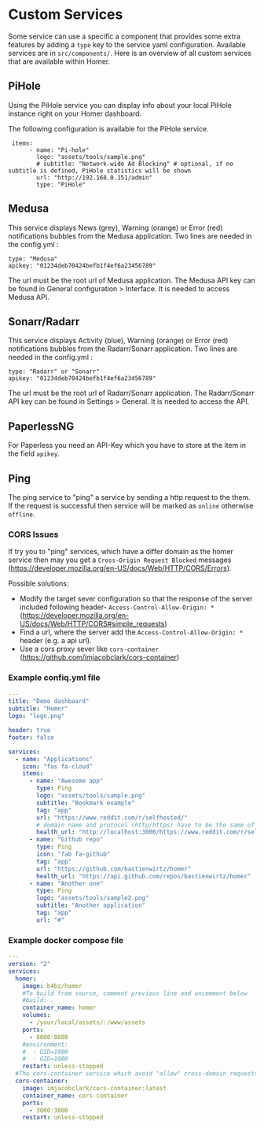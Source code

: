 # Custom Services

Some service can use a specific a component that provides some extra features by adding a `type` key to the service yaml
configuration. Available services are in `src/components/`. Here is an overview of all custom services that are available 
within Homer.

## PiHole

Using the PiHole service you can display info about your local PiHole instance right on your Homer dashboard.

The following configuration is available for the PiHole service.

```
 items:
      - name: "Pi-hole"
        logo: "assets/tools/sample.png"
        # subtitle: "Network-wide Ad Blocking" # optional, if no subtitle is defined, PiHole statistics will be shown
        url: "http://192.168.0.151/admin"
        type: "PiHole"
```

## Medusa

This service displays News (grey), Warning (orange) or Error (red) notifications bubbles from the Medusa application.
Two lines are needed in the config.yml :
```
type: "Medusa"
apikey: "01234deb70424befb1f4ef6a23456789"
```
The url must be the root url of Medusa application.
The Medusa API key can be found in General configuration > Interface. It is needed to access Medusa API.


## Sonarr/Radarr

This service displays Activity (blue), Warning (orange) or Error (red) notifications bubbles from the Radarr/Sonarr application.
Two lines are needed in the config.yml :
```
type: "Radarr" or "Sonarr"
apikey: "01234deb70424befb1f4ef6a23456789"
```
The url must be the root url of Radarr/Sonarr application.
The Radarr/Sonarr API key can be found in Settings > General. It is needed to access the API.


## PaperlessNG

For Paperless you need an API-Key which you have to store at the item in the field `apikey`.

## Ping

The ping service to "ping" a service by sending a http request to the them. If the request is successful then service will be marked as `online` otherwise `offline`.

### CORS Issues

If try you to "ping" services, which have a differ domain as the homer service then may you get a `Cross-Origin Request Blocked` messages (https://developer.mozilla.org/en-US/docs/Web/HTTP/CORS/Errors).

Possible solutions:

* Modify the target sever configuration so that the response of the server included following header- `Access-Control-Allow-Origin: *` (https://developer.mozilla.org/en-US/docs/Web/HTTP/CORS#simple_requests)
* Find a url, where the server add the `Access-Control-Allow-Origin: *` header (e.g. a api url).
* Use a cors proxy sever  like `cors-container` (https://github.com/imjacobclark/cors-container)

### Example confiq.yml file

```yml
---
title: "Demo dashboard"
subtitle: "Homer"
logo: "logo.png"

header: true
footer: false

services:
  - name: "Applications"
    icon: "fas fa-cloud"
    items:
      - name: "Awesome app"
        type: Ping
        logo: "assets/tools/sample.png"
        subtitle: "Bookmark example"
        tag: "app"
        url: "https://www.reddit.com/r/selfhosted/"
        # domain name and protocol (http/https) have to be the same of the homer server
        health_url: "http://localhost:3000/https://www.reddit.com/r/selfhosted/"
      - name: "Github repo"
        type: Ping
        icon: "fab fa-github"
        tag: "app"
        url: "https://github.com/bastienwirtz/homer"
        health_url: "https://api.github.com/repos/bastienwirtz/homer"
      - name: "Another one"
        type: Ping
        logo: "assets/tools/sample2.png"
        subtitle: "Another application"
        tag: "app"
        url: "#"
```
### Example docker compose file

```yml
---
version: "2"
services:
  homer:
    image: b4bz/homer
    #To build from source, comment previous line and uncomment below
    #build: .
    container_name: homer
    volumes:
      - /your/local/assets/:/www/assets
    ports:
      - 8080:8080
    #environment:
    #  - UID=1000
    #  - GID=1000
    restart: unless-stopped
  #The cors-container service which avoid "allow" cross-domain requests, can use with the CorsPing type
  cors-container:
    image: imjacobclark/cors-container:latest
    container_name: cors-container
    ports:
      - 3000:3000
    restart: unless-stopped
```